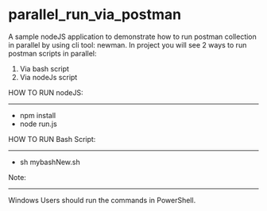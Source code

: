 # parallel_run_via_postman
A sample nodeJS application to demonstrate how to run postman collection in parallel by using cli tool: newman. In project you will see 2 ways to run postman scripts in parallel: 
1) Via bash script 
2) Via nodeJs script


HOW TO RUN nodeJS:
******************
- npm install
- node run.js

HOW TO RUN Bash Script:
**********************
- sh mybashNew.sh


Note:
****
Windows Users should run the commands in PowerShell.